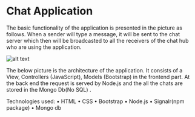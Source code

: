 # Chat Application

The basic functionality of the application is presented in the picture as follows. When a sender will type a message, it will be sent to the chat server which then will be broadcasted to all the receivers of the chat hub who are using the application.

 ![alt text](https://pasteboard.co/JLd4a2O.png)

The below picture is the architecture of the application. It consists of a View, Controllers (JavaScript), Models (Bootstrap) in the frontend part. At the back end the request is served by  Node.js and the all the chats are stored in the Mongo Db(No SQL) .


 

Technologies used:
•	HTML 
•	CSS
•	Bootstrap
•	Node.js
•	Signalr(npm package)
•	Mongo db
